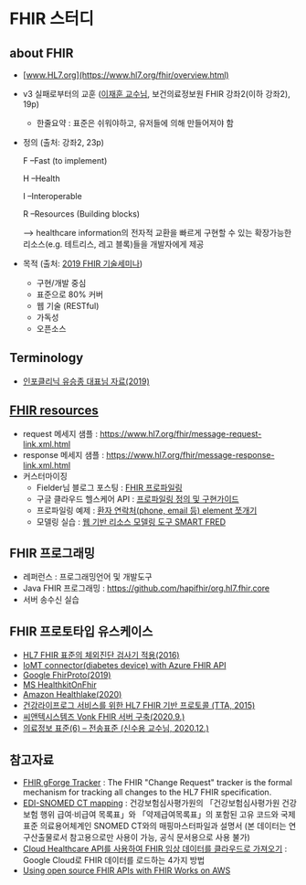 # FHIR 스터디

## about FHIR

- [www.HL7.org](https://www.hl7.org/fhir/overview.html) 
- v3 실패로부터의 교훈 ([이재훈 교수님](http://www.yes24.com/24/AuthorFile/Author/2408720), 보건의료정보원 FHIR 강좌2(이하 강좌2), 19p) 
  - 한줄요약 : 표준은 쉬워야하고, 유저들에 의해 만들어져야 함


- 정의 (출처: 강좌2, 23p)


  F –Fast (to implement)
  
  H –Health 
  
  I –Interoperable 
  
  R –Resources (Building blocks) 
  
  --> healthcare information의 전자적 교환을 빠르게 구현할 수 있는 확장가능한 리소스(e.g. 테트리스, 레고 블록)들을 개발자에게 제공
  
- 목적 (출처: [2019 FHIR 기술세미나](https://koreaoffice-my.sharepoint.com/:i:/g/personal/hismacgyver_korea_edu/EakpFSDHzP5Psf5_PgAIdnIB5ImNkZULH0Mk2SC7UfdltA?e=1hoOUS.jpg))
  - 구현/개발 중심
  - 표준으로 80% 커버
  - 웹 기술 (RESTful)
  - 가독성
  - 오픈소스

## Terminology

- [인포클리닉 유승종 대표님 자료(2019)](http://infoclinic.co/materials/20191011_HL7Korea_FHIR_Terminology.pdf)


## [FHIR resources](https://www.hl7.org/fhir/resourcelist.html)

- request 메세지 샘플 : https://www.hl7.org/fhir/message-request-link.xml.html
- response 메세지 샘플 : https://www.hl7.org/fhir/message-response-link.xml.html
- 커스터마이징 
  - Fielder님 블로그 포스팅 : [FHIR 프로파일링](https://m.blog.naver.com/tonizlee/221614757328)
  - 구글 클라우드 헬스케어 API : [프로파일링 정의 및 구현가이드](https://cloud.google.com/healthcare/docs/how-tos/fhir-profiles?hl=ko)
  - 프로파일링 예제 : [환자 연락처(phone, email 등) element 쪼개기](https://www.hl7.org/fhir/profiling-examples.html)
  - 모델링 실습 : [웹 기반 리소스 모델링 도구 SMART FRED](http://docs.smarthealthit.org/fred/)

## FHIR 프로그래밍

- 레퍼런스 : 프로그래밍언어 및 개발도구
- Java FHIR 프로그래밍 : https://github.com/hapifhir/org.hl7.fhir.core
- 서버 송수신 실습

## FHIR 프로토타입 유스케이스

- [HL7 FHIR 표준의 체외진단 검사기 적용(2016)](https://scienceon.kisti.re.kr/srch/selectPORSrchArticle.do?cn=DIKO0014457008)
- [IoMT connector(diabetes device) with Azure FHIR API](https://github.com/microsoft/healthkit-on-fhir/blob/master/Docs/DiabetesDeviceToFHIR.md)
- [Google FhirProto(2019)](https://github.com/google/fhir-examples)
- [MS HealthkitOnFhir](https://github.com/microsoft/healthkit-on-fhir)
- [Amazon Healthlake(2020)](https://aws.amazon.com/ko/blogs/korea/new-amazon-healthlake-to-store-transform-and-analyze-petabytes-of-health-and-life-sciences-data-in-the-cloud/)
- [건강라이프로그 서비스를 위한 HL7 FHIR 기반 프로토콜 (TTA, 2015)](http://committee.tta.or.kr/data/standard_view.jsp?kor_standard=fhir&rn1=Y&rn3=Y&pk_num=TTAK.KO-10.0832&nowSu=1&rn=1)
- [씨앤텍시스템즈 Vonk FHIR 서버 구축(2020.9.)](https://cntechsystems.tistory.com/101?category=752574)
- [의료정보 표준(6) – 전송표준 (신수용 교수님, 2020.12.)](https://sooyongshin.wordpress.com/2020/12/25/%EC%9D%98%EB%A3%8C%EC%A0%95%EB%B3%B4-%ED%91%9C%EC%A4%806-%EC%A0%84%EC%86%A1%ED%91%9C%EC%A4%80/)

## 참고자료

- [FHIR gForge Tracker](https://wiki.hl7.org/FHIR_gForge_Tracker) : The FHIR "Change Request" tracker is the formal mechanism for tracking all changes to the HL7 FHIR specification.
- [EDI-SNOMED CT mapping](https://www.hins.or.kr/termMapping/ediMappingList.es?mid=a11301030000) : 건강보험심사평가원의 「건강보험심사평가원 건강보험 행위 급여·비급여 목록표」와 「약제급여목록표」의 포함된 고유 코드와 국제표준 의료용어체계인 SNOMED CT와의 매핑마스터파일과 설명서 (본 데이터는 연구산출물로서 참고용으로만 사용이 가능, 공식 문서용으로 사용 불가)
- [Cloud Healthcare API를 사용하여 FHIR 임상 데이터를 클라우드로 가져오기](https://cloud.google.com/architecture/importing-fhir-clinical-data?hl=ko#near_real-time_data_ingestion) : Google Cloud로 FHIR 데이터를 로드하는 4가지 방법
- [Using open source FHIR APIs with FHIR Works on AWS](https://aws.amazon.com/ko/blogs/opensource/using-open-source-fhir-apis-with-fhir-works-on-aws/)
